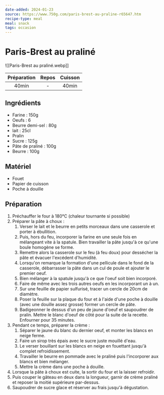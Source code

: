 ```yaml
---
date-added: 2024-01-23
source: https://www.750g.com/paris-brest-au-praline-r65647.htm
recipe-type: meal
meal: snack
tags: occasion
---
```


# Paris-Brest au praliné

![[Paris-Brest au praliné.webp]]

| Préparation | Repos | Cuisson |
|:-----------:|:-----:|:-------:|
|    40min    |   -   |  40min  |

## Ingrédients

- Farine : 150g
- Oeufs : 6
- Beurre demi-sel : 80g
- lait : 25cl
- Pralin
- Sucre : 125g
- Pâte de praliné : 100g
- Beurre : 100g

## Matériel

- Fouet
- Papier de cuisson
- Poche à douille

## Préparation

1. Préchauffer le four à 180°C (chaleur tournante si possible)
2. Préparer la pâte à choux :
	1. Verser le lait et le beurre en petits morceaux dans une casserole et porter à ébullition.
	2. Puis, hors du feu, incorporer la farine en une seule fois en mélangeant vite à la spatule. Bien travailler la pâte jusqu'à ce qu'une boule homogène se forme.
	3. Remettre alors la casserole sur le feu (à feu doux) pour dessécher la pâte et évacuer l'excédent d'humidité.
	4. Lorsqu'on remarque la formation d'une pellicule dans le fond de la casserole, débarrasser la pâte dans un cul de poule et ajouter le premier oeuf.
	5. Bien mélanger à la spatule jusqu'à ce que l'oeuf soit bien incorporé.
	6. Faire de même avec les trois autres oeufs en les incorporant un à un.
	7. Sur une feuille de papier sulfurisé, tracer un cercle de 20cm de diamètre.
	8. Poser la feuille sur la plaque du four et à l'aide d'une poche à douille (avec une douille assez grosse) former un cercle de pâte.
	9. Badigeonner le dessus d'un peu de jaune d'oeuf et saupoudrer de pralin. Mettre le blanc d'oeuf de côté pour la suite de la recette. Enfourner pour 35 minutes.
3. Pendant ce temps, préparer la crème :
	1. Séparer le jaune du blanc du dernier oeuf, et monter les blancs en neige ferme.
	2. Faire un sirop très épais avec le sucre juste mouillé d'eau.
	3. Le verser bouillant sur les blancs en neige en fouettant jusqu'à complet refroidissement.
	4. Travailler le beurre en pommade avec le praliné puis l'incorporer aux blancs et bien mélanger.
	5. Mettre la crème dans une poche à douille.
4. Lorsque la pâte à choux est cuite, la sortir du four et la laisser refroidir.
5. Puis couper le gâteau en deux dans la longueur, garnir de crème praliné et reposer la moitié supérieure par-dessus.
6. Saupoudrer de sucre glace et réserver au frais jusqu'à dégustation.
